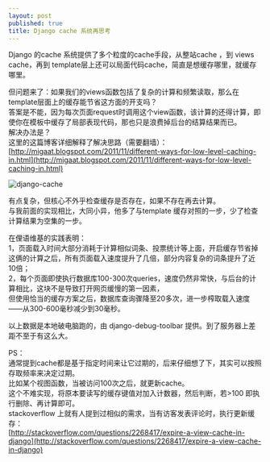 ```yaml
---
layout: post
published: true
title: Django cache 系统再思考
---
```


Django 的cache 系统提供了多个粒度的cache手段，从整站cache ，到 views cache，再到 template层上还可以局面代码cache，简直是想缓存哪里，就缓存哪里。

但问题来了：如果我们的views函数包括了复杂的计算和频繁读取，那么在template层面上的缓存能节省这方面的开支吗？  
答案是不能，因为每次页面request时调用这个view函数，该计算的还得计算，即使你在模板中缓存了局部表现代码，那也只是浪费掉后台的结算结果而已。  
解决办法是？  
这里的这篇博客详细解释了解决思路（需要翻墙）：  
[http://migaat.blogspot.com/2011/11/different-ways-for-low-level-caching-in.html](http://migaat.blogspot.com/2011/11/different-ways-for-low-level-caching-in.html)

![django-cache]({{baseurl}}/images/2014-09-05-thinking-in-django-cache.png)

有点复杂，但核心不外乎检查缓存是否存在，如果不存在再去计算。  
与我前面的实现相比，大同小异，他多了与template 缓存对照的一步，少了检查计算结果为空集的一步。  

在俚语维基的实践表明：  
1，页面载入时间大部分消耗于计算相似词条、投票统计等上面，开启缓存节省掉这俩的计算之后，所有页面载入速度提升了几倍，部分内容复杂的词条提升了近10倍；  
2，每个页面即使执行数据库100-300次queries，速度仍然非常快，与后台的计算相比，这块不是导致打开网页缓慢的第一因素，  
但使用恰当的缓存方案之后，数据库查询骤降至20多次，进一步榨取载入速度——从300-600毫秒减少到30毫秒。  
 
以上数据是本地破电脑跑的，由 django-debug-toolbar 提供。到了服务器上差距不至于有这么大。  
 
PS：  
通常提到cache都是基于指定时间来让它过期的，后来仔细想了下，其实可以按照存取频率来决定过期。  
比如某个视图函数，当被访问100次之后，就更新cache。  
这个不难实现，将原本要读写的缓存键值对加入计数器，然后判断，若>100 即执行删除、再计算即可。  
stackoverflow 上就有人提到过相似的需求，当有访客发表评论时，执行更新缓存：  
[http://stackoverflow.com/questions/2268417/expire-a-view-cache-in-django](http://stackoverflow.com/questions/2268417/expire-a-view-cache-in-django)
